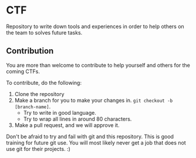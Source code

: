 # CTF
Repository to write down tools and experiences in 
order to help others on the team to solves future tasks.

## Contribution
You are more than welcome to contribute to help
yourself and others for the coming CTFs.

To contribute, do the following:
1. Clone the repository
2. Make a branch for you to make your changes in. `git checkout -b [branch-name]`.
    * Try to write in good language.
    * Try to wrap all lines in around 80 characters.
3. Make a pull request, and we will approve it. 

Don't be afraid to try and fail with git and this 
repository. This is good training for future git use.
You will most likely never get a job that does not
use git for their projects. :)
